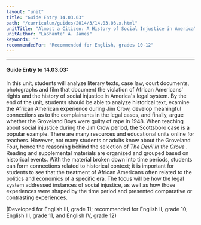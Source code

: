 ```yaml
---
layout: "unit"
title: "Guide Entry 14.03.03"
path: "/curriculum/guides/2014/3/14.03.03.x.html"
unitTitle: "Almost a Citizen: A History of Social Injustice in America"
unitAuthor: "LaShante' A. James"
keywords: ""
recommendedFor: "Recommended for English, grades 10-12"
---
```

<body>
<hr/>
<h4>
Guide Entry to 14.03.03:
</h4>
<p>
In this unit, students will analyze literary texts, case law, court documents, photographs and film that document the violation of African Americans' rights and the history of social injustice in America's legal system. By the end of the unit, students should be able to analyze historical text, examine the African American experience during Jim Crow, develop meaningful connections as to the complainants in the legal cases, and finally, argue whether the Groveland Boys were guilty of rape in 1948. When teaching about social injustice during the Jim Crow period, the Scottsboro case is a popular example. There are many resources and educational units online for teachers. However, not many students or adults know about the Groveland Four, hence the reasoning behind the selection of
<i>
The Devil in the Grove
</i>
. Reading and supplemental materials are organized and grouped based on historical events. With the material broken down into time periods, students can form connections related to historical context; it is important for students to see that the treatment of African Americans often related to the politics and economics of a specific era. The focus will be how the legal system addressed instances of social injustice, as well as how those experiences were shaped by the time period and presented comparative or contrasting experiences.
</p>
<p>
(Developed for English III, grade 11; recommended for English II, grade 10, English III, grade 11, and English IV, grade 12) 
<b>
</b>
</p>
</body>